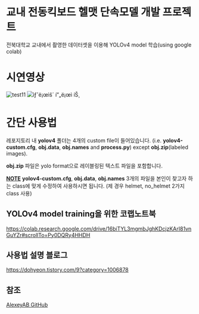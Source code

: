 # 교내 전동킥보드 헬맷 단속모델 개발 프로젝트

전북대학교 교내에서 촬영한 데이터셋을 이용해 YOLOv4 model 학습(using google colab)

# 시연영상
![test11](https://user-images.githubusercontent.com/66056440/127437775-50315941-2408-4023-8cf1-4acb22a522a8.png)
![ìƒˆë¡œìš´ í”„ë¡œì íŠ¸](https://user-images.githubusercontent.com/66056440/127440655-4095ffbf-a665-4328-8a59-02dd98a2303f.gif)

# 간단 사용법
레포지토리 내 **yolov4** 폴더는 4개의 custom file이 들어있습니다.
(i.e. **yolov4-custom.cfg**, **obj.data**, **obj.names** and **process.py**) except **obj.zip**(labeled images). 

**obj.zip** 파일은 yolo format으로 레이블링된 텍스트 파일을 포함합니다. 
 
**<ins>NOTE</ins>**
**yolov4-custom.cfg**, **obj.data**, **obj.names** 3개의 파일을 본인이 찾고자 하는 class에 맞게 수정하여 사용하시면 됩니다.
(제 경우 helmet, no_helmet 2가지 class 사용)



## YOLOv4 model training을 위한 코랩노트북

https://colab.research.google.com/drive/16biTYL3mgmbJghKDcjzKArI81vnGuYZr#scrollTo=Py0DQRy4HHDH

## 사용법 설명 블로그

https://dohyeon.tistory.com/9?category=1006878

## 참조

[AlexeyAB GitHub](https://github.com/AlexeyAB/darknet/)
